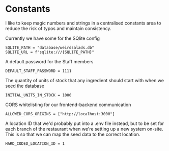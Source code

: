 # Constants

I like to keep magic numbers and strings in a centralised constants area to reduce the risk of typos and maintain consistency.


Currently we have some for the SQlite config

```
SQLITE_PATH = "database/weirdsalads.db"
SQLITE_URL = f"sqlite:///{SQLITE_PATH}"
```

A default password for the Staff members
```
DEFAULT_STAFF_PASSWORD = 1111
```

The quantity of units of stock that any ingredient should start with when we seed the database
```
INITIAL_UNITS_IN_STOCK = 1000
```

CORS whitelisting for our frontend-backend communication

```
ALLOWED_CORS_ORIGINS = ["http://localhost:3000"]
```

A location ID that we'd probably put into a .env file instead, but to be set for each branch of the restaurant when we're setting up a new system on-site. This is so that we can map the seed data to the correct location.

```
HARD_CODED_LOCATION_ID = 1
```